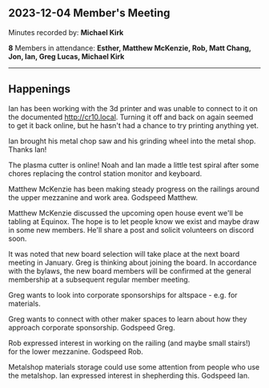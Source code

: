 ## 2023-12-04 Member's Meeting

Minutes recorded by: **Michael Kirk**

**8** Members in attendance: **Esther, Matthew McKenzie, Rob, Matt Chang, Jon, Ian, Greg Lucas, Michael Kirk**

---

## Happenings

Ian has been working with the 3d printer and was unable to connect to it on the documented http://cr10.local.
Turning it off and back on again seemed to get it back online, but he hasn't had a chance to try printing anything yet.

Ian brought his metal chop saw and his grinding wheel into the metal shop. Thanks Ian!

The plasma cutter is online! Noah and Ian made a little test spiral after some chores replacing the control station monitor and keyboard.

Matthew McKenzie has been making steady progress on the railings around the upper mezzanine and work area. Godspeed Matthew.

Matthew McKenzie discussed the upcoming open house event we'll be tabling at Equinox. The hope is to let people know we exist and maybe draw in some new members.
He'll share a post and solicit volunteers on discord soon.

It was noted that new board selection will take place at the next board meeting in January. Greg is thinking about joining the board.
In accordance with the bylaws, the new board members will be confirmed at the general membership at a subsequent regular member meeting.

Greg wants to look into corporate sponsorships for altspace - e.g. for materials.

Greg wants to connect with other maker spaces to learn about how they approach corporate sponsorship. Godspeed Greg.

Rob expressed interest in working on the railing (and maybe small stairs!) for the lower mezzanine. Godspeed Rob.

Metalshop materials storage could use some attention from people who use the metalshop. Ian expressed interest in shepherding this. Godspeed Ian.

